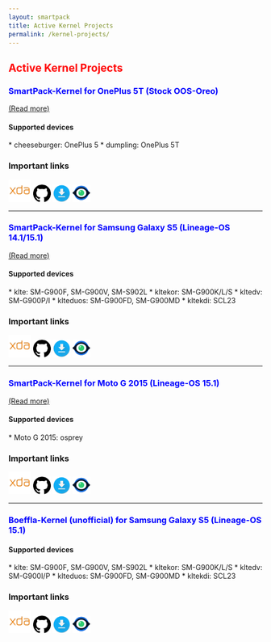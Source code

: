 ```yaml
---
layout: smartpack
title: Active Kernel Projects
permalink: /kernel-projects/
---
```


<style>
    tab1 { padding-left: 4em; }
</style>

<h2 style="color: red">Active Kernel Projects</h2>

<h3 style="color: blue">SmartPack-Kernel for OnePlus 5T (Stock OOS-Oreo)</h3>

<p><a href="{{ site.github.url }}/op5t/">(Read more)</a></p>

<h4>Supported devices</h4>
* cheeseburger: OnePlus 5
* dumpling: OnePlus 5T

### Important links
<p><a href="https://forum.xda-developers.com/oneplus-5t/development/kernel-smartpack-linaro-gcc-7-x-oxygen-t3832458" target="_blank"><img src="https://github.com/SmartPack/SmartPack.github.io/blob/master/asset/pic003.png?raw=true" alt="" width="45" height="45" /></a> <a href="https://github.com/SmartPack/SmartPack-Kernel-Project_OP5T" target="_blank"><img src="https://github.com/SmartPack/SmartPack.github.io/blob/master/asset/pic002.png?raw=true" alt="" width="35" height="35" /></a> <a href="https://androidfilehost.com/?w=files&flid=281037" target="_blank"><img src="https://github.com/SmartPack/SmartPack.github.io/blob/master/asset/pic004.png?raw=true" alt="" width="35" height="35" /></a> <a href="https://raw.githubusercontent.com/SmartPack/SmartPack-Kernel-Project_OP5T/Oreo/change-logs.md" target="_blank"><img src="https://github.com/SmartPack/SmartPack.github.io/blob/master/asset/pic007.png?raw=true" alt="" width="35" height="35" /></a></p>

<hr>

<h3 style="color: blue">SmartPack-Kernel for Samsung Galaxy S5 (Lineage-OS 14.1/15.1)</h3>

<p><a href="{{ site.github.url }}/sgs5/">(Read more)</a></p>

<h4>Supported devices</h4>
* klte: SM-G900F, SM-G900V, SM-S902L
* kltekor: SM-G900K/L/S
* kltedv: SM-G900P/I
* klteduos: SM-G900FD, SM-G900MD
* kltekdi: SCL23

### Important links
<p><a href="https://forum.xda-developers.com/galaxy-s5/unified-development/kernel-project-kltexxx-t3564206" target="_blank"><img src="https://github.com/SmartPack/SmartPack.github.io/blob/master/asset/pic003.png?raw=true" alt="" width="45" height="45" /></a> <a href="https://github.com/SmartPack/SmartPack-Kernel-Project_kltexxx" target="_blank"><img src="https://github.com/SmartPack/SmartPack.github.io/blob/master/asset/pic002.png?raw=true" alt="" width="35" height="35" /></a> <a href="https://androidfilehost.com/?w=files&flid=177739" target="_blank"><img src="https://github.com/SmartPack/SmartPack.github.io/blob/master/asset/pic004.png?raw=true" alt="" width="35" height="35" /></a> <a href="https://raw.githubusercontent.com/SmartPack/SmartPack-Kernel-Project_kltexxx/Nougat/change-logs.md" target="_blank"><img src="https://github.com/SmartPack/SmartPack.github.io/blob/master/asset/pic007.png?raw=true" alt="" width="35" height="35" /></a></p>

<hr>

<h3 style="color: blue">SmartPack-Kernel for Moto G 2015 (Lineage-OS 15.1)</h3>

<p><a href="{{ site.github.url }}/motog2015/">(Read more)</a></p>

<h4>Supported devices</h4>
* Moto G 2015: osprey

### Important links
<p><a href="https://forum.xda-developers.com/2015-moto-g/orig-development/kernel-smartpack-linaro-gcc-7-x-lineage-t3834515" target="_blank"><img src="https://github.com/SmartPack/SmartPack.github.io/blob/master/asset/pic003.png?raw=true" alt="" width="45" height="45" /></a> <a href="https://github.com/SmartPack/SmartPack-Kernel-Project_osprey" target="_blank"><img src="https://github.com/SmartPack/SmartPack.github.io/blob/master/asset/pic002.png?raw=true" alt="" width="35" height="35" /></a> <a href="https://androidfilehost.com/?w=files&flid=281324" target="_blank"><img src="https://github.com/SmartPack/SmartPack.github.io/blob/master/asset/pic004.png?raw=true" alt="" width="35" height="35" /></a> <a href="https://raw.githubusercontent.com/SmartPack/SmartPack-Kernel-Project_osprey/Oreo/change-logs.md" target="_blank"><img src="https://github.com/SmartPack/SmartPack.github.io/blob/master/asset/pic007.png?raw=true" alt="" width="35" height="35" /></a></p>

<hr>

<h3 style="color: blue">Boeffla-Kernel (unofficial) for Samsung Galaxy S5 (Lineage-OS 15.1)</h3>

<h4>Supported devices</h4>
* klte: SM-G900F, SM-G900V, SM-S902L
* kltekor: SM-G900K/L/S
* kltedv: SM-G900I/P
* klteduos: SM-G900FD, SM-G900MD
* kltekdi: SCL23

### Important links
<p><a href="https://forum.xda-developers.com/galaxy-s5/orig-development/boeffla-kernel-unofficial-lineage-os-15-t3764497" target="_blank"><img src="https://github.com/SmartPack/SmartPack.github.io/blob/master/asset/pic003.png?raw=true" alt="" width="45" height="45" /></a> <a href="https://github.com/SmartPack/Boeffla-Kernel-unofficial-kltexxx" target="_blank"><img src="https://github.com/SmartPack/SmartPack.github.io/blob/master/asset/pic002.png?raw=true" alt="" width="35" height="35" /></a> <a href="https://forum.xda-developers.com/devdb/project/?id=25825#downloads" target="_blank"><img src="https://github.com/SmartPack/SmartPack.github.io/blob/master/asset/pic004.png?raw=true" alt="" width="35" height="35" /></a> <a href="https://raw.githubusercontent.com/SmartPack/Boeffla-Kernel-unofficial-kltexxx/Oreo/change-logs.md" target="_blank"><img src="https://github.com/SmartPack/SmartPack.github.io/blob/master/asset/pic007.png?raw=true" alt="" width="35" height="35" /></a></p>
